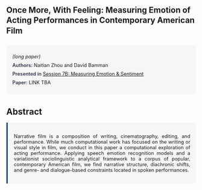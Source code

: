 
<style>    
    h2 {
        margin-top: 0;
        margin-bottom: 1.5rem;
        line-height: 1.3;
    }
    
    h3 {
        margin-top: 2rem;
        margin-bottom: 1rem;
        font-size: 1.4rem;
        font-weight:bold;
    }
    
    .metadata {
        background-color: rgba(96,24,67,0.03);
        padding: 1rem;
        font-size:0.8rem;
        border-radius: 6px;
        margin-bottom: 2rem;
    }
    
    .metadata p {
        margin: 0.5rem 0;
    }
    
    .abstract {
        text-align: justify;
        font-size:0.8rem;
        padding: 1rem;
        background-color: rgba(96,24,67,0.03);
        border-left: 4px solid #2c5282;
        border-radius: 0 6px 6px 0;
    }
    
    strong {
        color: #2d3748;
        font-weight: 600;
    }
</style>
<main role="main">
<h2>Once More, With Feeling: Measuring Emotion of Acting Performances in Contemporary American Film</h2>

<section class="metadata">
<p style='font-size:0.8rem'><i>(long paper)</i></p>
<p><strong>Authors:</strong> Naitian Zhou and David Bamman</p>
<p><strong>Presented in</strong> <a href="/programme/#session7B">Session 7B: Measuring Emotion & Sentiment</a></p>
<p><strong>Paper:</strong> LINK TBA</p>
</section>

<section>
<h3>Abstract</h3>
<div class="abstract">
<p>Narrative film is a composition of writing, cinematography, editing, and performance. While much computational work has focused on the writing or visual style in film, we conduct in this paper a computational exploration of acting performance. Applying speech emotion recognition models and a variationist sociolinguistic analytical framework to a corpus of popular, contemporary American film, we find narrative structure, diachronic shifts, and genre- and dialogue-based constraints located in spoken performances.</p>
</div>
</section>
</main>